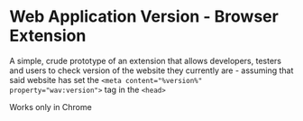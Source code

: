 # Web Application Version - Browser Extension
A simple, crude prototype of an extension that allows developers, testers and users to check version of the website they currently are - assuming that said website has set the `<meta content="%version%" property="wav:version">` tag in the `<head>`

Works only in Chrome